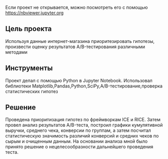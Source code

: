 Если проект не открывается, можно посмотреть его с помощью https://nbviewer.jupyter.org

## Цель проекта
Используя данные интернет-магазина приоритезировать гипотезы, произвести оценку результатов A/B-тестирования различными методами

## Инструменты
Проект делал с помощью Python в Jupyter Notebook. Использовал библиотеки Matplotlib,Pandas,Python,SciPy,A/B-тестирование,проверка статистических гипотез

## Решение
Проведена приоритизация гипотез по фреймворкам ICE и RICE. Затем провел анализ
результатов A/B-теста, построил графики кумулятивной выручки, среднего чека,
конверсии по группам, а затем посчитал статистическую значимость различий конверсий
и средних чеков по сырым и очищенным данным. На основании анализа мной было
принято решение о нецелесообразности дальнейшего проведения теста.
